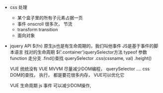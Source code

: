 - css 处理
  - 某个盒子里的所有子元素占据一页
  - 事件 onscroll 很多次， 节流
  - transform transition
  - 面向对象

- jquery API
  $(fn) 原生js也是有生命周期的，我们叫他事件
  JS是基于事件的脚本语言 找对的生命周期
  $('.container')querySelector方法
  typeof 参数 function 走分支
  .find()查找 querySelector
  .css(cssname, val) .height()

  VUE 统统没有
  VUE MVVM 尽量减少DOM编程， querySelector ....
  css DOM的查找， 执行， 都是要花很多内存， VUE可以优化它

  VUE 生命周期 js 事件
  <template>
    <div :width="width">
      {{content}}
    </div>
  </template>
  可以减少DOM操作,
